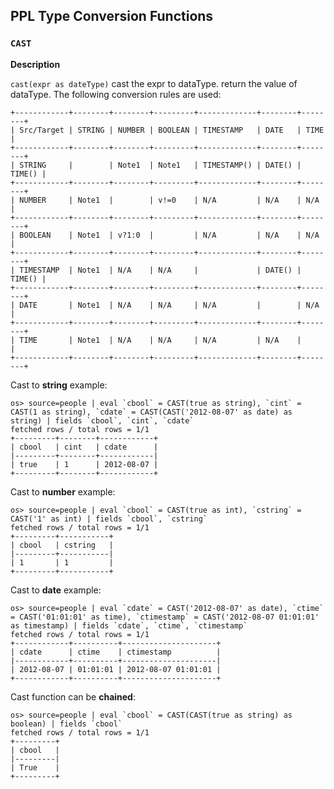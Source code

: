 ## PPL Type Conversion Functions

### `CAST`

**Description**

`cast(expr as dateType)` cast the expr to dataType. return the value of dataType. The following conversion rules are used:

```
+------------+--------+--------+---------+-------------+--------+--------+
| Src/Target | STRING | NUMBER | BOOLEAN | TIMESTAMP   | DATE   | TIME   |
+------------+--------+--------+---------+-------------+--------+--------+
| STRING     |        | Note1  | Note1   | TIMESTAMP() | DATE() | TIME() |
+------------+--------+--------+---------+-------------+--------+--------+
| NUMBER     | Note1  |        | v!=0    | N/A         | N/A    | N/A    |
+------------+--------+--------+---------+-------------+--------+--------+
| BOOLEAN    | Note1  | v?1:0  |         | N/A         | N/A    | N/A    |
+------------+--------+--------+---------+-------------+--------+--------+
| TIMESTAMP  | Note1  | N/A    | N/A     |             | DATE() | TIME() |
+------------+--------+--------+---------+-------------+--------+--------+
| DATE       | Note1  | N/A    | N/A     | N/A         |        | N/A    |
+------------+--------+--------+---------+-------------+--------+--------+
| TIME       | Note1  | N/A    | N/A     | N/A         | N/A    |        |
+------------+--------+--------+---------+-------------+--------+--------+
```

Cast to **string** example:

    os> source=people | eval `cbool` = CAST(true as string), `cint` = CAST(1 as string), `cdate` = CAST(CAST('2012-08-07' as date) as string) | fields `cbool`, `cint`, `cdate`
    fetched rows / total rows = 1/1
    +---------+--------+------------+
    | cbool   | cint   | cdate      |
    |---------+--------+------------|
    | true    | 1      | 2012-08-07 |
    +---------+--------+------------+

Cast to **number** example:

    os> source=people | eval `cbool` = CAST(true as int), `cstring` = CAST('1' as int) | fields `cbool`, `cstring`
    fetched rows / total rows = 1/1
    +---------+-----------+
    | cbool   | cstring   |
    |---------+-----------|
    | 1       | 1         |
    +---------+-----------+

Cast to **date** example:

    os> source=people | eval `cdate` = CAST('2012-08-07' as date), `ctime` = CAST('01:01:01' as time), `ctimestamp` = CAST('2012-08-07 01:01:01' as timestamp) | fields `cdate`, `ctime`, `ctimestamp`
    fetched rows / total rows = 1/1
    +------------+----------+---------------------+
    | cdate      | ctime    | ctimestamp          |
    |------------+----------+---------------------|
    | 2012-08-07 | 01:01:01 | 2012-08-07 01:01:01 |
    +------------+----------+---------------------+

Cast function can be **chained**:

    os> source=people | eval `cbool` = CAST(CAST(true as string) as boolean) | fields `cbool`
    fetched rows / total rows = 1/1
    +---------+
    | cbool   |
    |---------|
    | True    |
    +---------+
